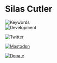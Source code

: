 # Silas Cutler


![Keywords](https://img.shields.io/badge/Keywords-malware%2C%20reverse%20engineering%2C%20hacking-lightgrey)  
![Development](https://img.shields.io/badge/Development-Python%2C%20C%2C%20Go%2C%20Perl-blue)

[![Twitter](https://img.shields.io/twitter/follow/silascutler?style=social)](https://twitter.com/silascutler)

[![Mastodon](https://img.shields.io/mastodon/follow/108235418947265308?domain=https%3A%2F%2Finfosec.exchange&style=social)](https://infosec.exchange/@silas)

[![Donate](https://img.shields.io/badge/Donate-PayPal-green.svg)](https://www.paypal.com/paypalme/silascutler)  


